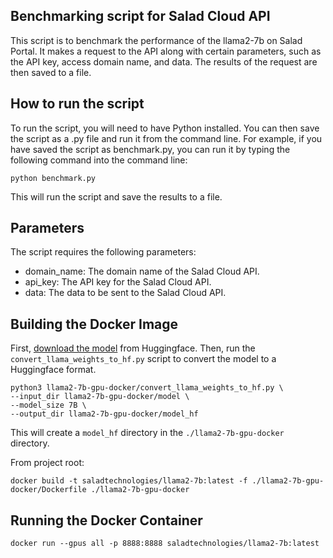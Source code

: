 ## Benchmarking script for Salad Cloud API
This script is to benchmark the performance of the llama2-7b on Salad Portal. It makes a request to the API along with certain parameters, such as the API key, access domain name, and data. The results of the request are then saved to a file.

## How to run the script
To run the script, you will need to have Python installed. You can then save the script as a .py file and run it from the command line. For example, if you have saved the script as benchmark.py, you can run it by typing the following command into the command line:

```
python benchmark.py
```

This will run the script and save the results to a file.

## Parameters
The script requires the following parameters:

- domain_name: The domain name of the Salad Cloud API.
- api_key: The API key for the Salad Cloud API.
- data: The data to be sent to the Salad Cloud API.

## Building the Docker Image

First, [download the model](https://huggingface.co/meta-llama/Llama-2-7b/tree/main) from Huggingface. Then, run the `convert_llama_weights_to_hf.py` script to convert the model to a Huggingface format. 

```shell
python3 llama2-7b-gpu-docker/convert_llama_weights_to_hf.py \
--input_dir llama2-7b-gpu-docker/model \
--model_size 7B \
--output_dir llama2-7b-gpu-docker/model_hf
```

This will create a `model_hf` directory in the `./llama2-7b-gpu-docker` directory.

From project root:
```shell
docker build -t saladtechnologies/llama2-7b:latest -f ./llama2-7b-gpu-docker/Dockerfile ./llama2-7b-gpu-docker
```

## Running the Docker Container

```shell
docker run --gpus all -p 8888:8888 saladtechnologies/llama2-7b:latest
```